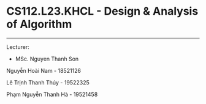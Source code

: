 # CS112.L23.KHCL - Design & Analysis of Algorithm
-----------------------------------------------

Lecturer:
- MSc. Nguyen Thanh Son

Nguyễn Hoài Nam - 18521126

Lê Trịnh Thanh Thúy - 19522325

Phạm Nguyễn Thanh Hà - 19521458
